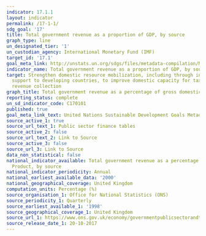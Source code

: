 ```yaml
---
indicator: 17.1.1
layout: indicator
permalink: /17-1-1/
sdg_goal: '17'
title: Total government revenue as a proportion of GDP, by source
graph_type: line
un_designated_tier: '1'
un_custodian_agency: International Monetary Fund (IMF)
target_id: '17.1'
goal_meta_link: http://unstats.un.org/sdgs/files/metadata-compilation/Metadata-Goal-17.pdf
indicator_name: Total government revenue as a proportion of GDP, by source
target: Strengthen domestic resource mobilization, including through international
  support to developing countries, to improve domestic capacity for tax and other
  revenue collection
graph_title: Total government revenue as a percentage of gross domestic product (GDP)
reporting_status: complete
un_sd_indicator_code: C170101
published: true
goal_meta_link_text: United Nations Sustainable Development Goals Metadata (pdf 468kB)
source_active_1: true
source_url_text_1: Public sector finance tables
source_active_2: false
source_url_text_2: Link to Source
source_active_3: false
source_url_3: Link to Source
data_non_statistical: false
national_indicator_available: Total government revenue as a percentage of Gross Domestic
  Product, by source
national_indicator_periodicity: Annual
national_earliest_available_data: '2000'
national_geographical_coverage: United Kingdom
computation_units: Percentage (%)
source_organisation_1: Office for National Statistics (ONS)
source_periodicity_1: Quarterly
source_earliest_available_1: '1998'
source_geographical_coverage_1: United Kingdom
source_url_1: https://www.ons.gov.uk/economy/governmentpublicsectorandtaxes/publicsectorfinance/datasets/publicsectorfinancesappendixatables110
source_release_date_1: 20-10-2017
---
```

